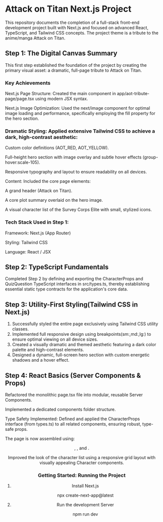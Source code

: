 # Attack on Titan Next.js Project 

This repository documents the completion of a full-stack front-end development project built with Next.js and focused on advanced React, TypeScript, and Tailwind CSS concepts. The project theme is a tribute to the anime/manga Attack on Titan.


## Step 1: The Digital Canvas Summary
This first step established the foundation of the project by creating the primary visual asset: a dramatic, full-page tribute to Attack on Titan.

### Key Achievements
Next.js Page Structure: Created the main component in app/aot-tribute-page/page.tsx using modern JSX syntax.

Next.js Image Optimization: Used the next/image component for optimal image loading and performance, specifically employing the fill property for the hero section.

### Dramatic Styling: Applied extensive Tailwind CSS to achieve a dark, high-contrast aesthetic:

Custom color definitions (AOT_RED, AOT_YELLOW).

Full-height hero section with image overlay and subtle hover effects (group-hover:scale-105).

Responsive typography and layout to ensure readability on all devices.

Content: Included the core page elements:

A grand header (Attack on Titan).

A core plot summary overlaid on the hero image.

A visual character list of the Survey Corps Elite with small, stylized icons.



### Tech Stack Used in Step 1:

Framework: Next.js (App Router)

Styling: Tailwind CSS

Language: React / JSX

## Step 2: TypeScript Fundamentals

Completed Step 2 by defining and exporting the CharacterProps and QuizQuestion TypeScript interfaces in src/types.ts, thereby establishing essential static type contracts for the application's core data.

## Step 3: Utility-First Styling(Tailwind CSS in Next.js)

1. Successfully styled the entire page exclusively using Tailwind CSS utility classes.
2. Implemented full responsive design using breakpoints(sm:,md:,lg:) to ensure optimal viewing on all device sizes.
3. Created a visually dramatic and themed aesthetic featuring a dark color palette and high-contrast elements.
4. Designed a dynamic, full-screen hero section with custom energetic shadows and a hover effect.

## Step 4: React Basics (Server Components & Props)
Refactored the monolithic page.tsx file into modular, reusable Server Components.

Implemented a dedicated components folder structure.

Type Safety Implemented: Defined and applied the CharacterProps interface (from types.ts) to all related components, ensuring robust, type-safe props.

The page is now assembled using: <Header />, <ImageCard />, and <CharacterList />.

Improved the look of the character list using a responsive grid layout with visually appealing Character components.

### Getting Started: Running the Project

1. Install Next.js

    npx create-next-app@latest

2. Run the development Server

    npm run dev

